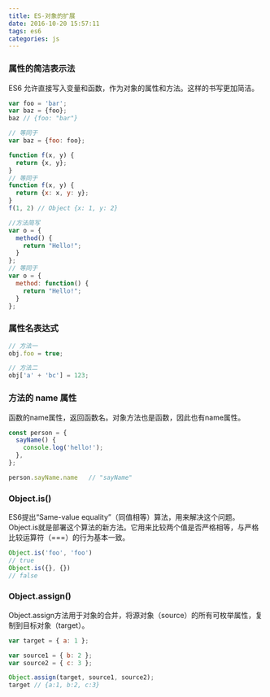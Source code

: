 ```yaml
---
title: ES-对象的扩展
date: 2016-10-20 15:57:11
tags: es6
categories: js
---
```


### 属性的简洁表示法

ES6 允许直接写入变量和函数，作为对象的属性和方法。这样的书写更加简洁。
```javascript
var foo = 'bar';
var baz = {foo};
baz // {foo: "bar"}

// 等同于
var baz = {foo: foo};

function f(x, y) {
  return {x, y};
}
// 等同于
function f(x, y) {
  return {x: x, y: y};
}
f(1, 2) // Object {x: 1, y: 2}

//方法简写
var o = {
  method() {
    return "Hello!";
  }
};
// 等同于
var o = {
  method: function() {
    return "Hello!";
  }
};
```

### 属性名表达式
```javascript
// 方法一
obj.foo = true;

// 方法二
obj['a' + 'bc'] = 123;
```

### 方法的 name 属性
函数的name属性，返回函数名。对象方法也是函数，因此也有name属性。
```javascript
const person = {
  sayName() {
    console.log('hello!');
  },
};

person.sayName.name   // "sayName"
```
### Object.is()
ES6提出“Same-value equality”（同值相等）算法，用来解决这个问题。Object.is就是部署这个算法的新方法。它用来比较两个值是否严格相等，与严格比较运算符（===）的行为基本一致。
```javascript
Object.is('foo', 'foo')
// true
Object.is({}, {})
// false
```
### Object.assign()
Object.assign方法用于对象的合并，将源对象（source）的所有可枚举属性，复制到目标对象（target）。
```javascript
var target = { a: 1 };

var source1 = { b: 2 };
var source2 = { c: 3 };

Object.assign(target, source1, source2);
target // {a:1, b:2, c:3}
```